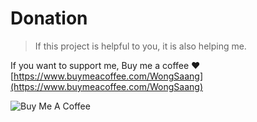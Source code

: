 # Donation

> If this project is helpful to you, it is also helping me.

If you want to support me, Buy me a coffee ❤️ [https://www.buymeacoffee.com/WongSaang](https://www.buymeacoffee.com/WongSaang)

![Buy Me A Coffee](/images/bmc_qr.png)